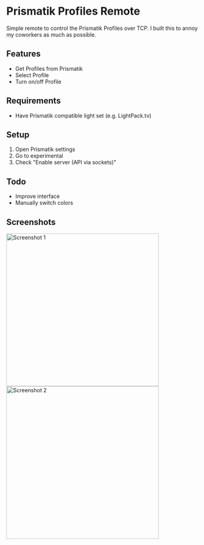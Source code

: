 # Prismatik Profiles Remote
Simple remote to control the Prismatik Profiles over TCP. I built this to annoy my coworkers as much as possible. 

## Features
* Get Profiles from Prismatik
* Select Profile
* Turn on/off Profile

## Requirements
 * Have Prismatik compatible light set (e.g. LightPack.tv)

## Setup
 1. Open Prismatik settings
 2. Go to experimental
 3. Check "Enable server (API via sockets)"

## Todo
 * Improve interface
 *  Manually switch colors

## Screenshots
<img src="screen1.png" alt="Screenshot 1" width="400">
<img src="screen2.png" alt="Screenshot 2" width="400">
